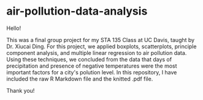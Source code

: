 # air-pollution-data-analysis
Hello!

This was a final group project for my STA 135 Class at UC Davis, taught by Dr. Xiucai Ding. For this project, we applied boxplots, scatterplots, principle component analysis, and multiple linear regression to air pollution data. Using these techniques, we concluded from the data that days of precipitation and presence of negative temperatures were the most important factors for a city's polution level. In this repository, I have included the raw R Markdown file and the knitted .pdf file.

Thank you!
